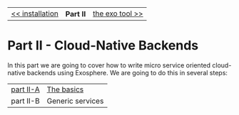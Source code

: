 <table>
  <tr>
    <td><a href="../part_1/03_installation.md">&lt;&lt; installation</a></td>
    <th>Part II</th>
    <td><a href="01_exo_tool.md">the exo tool &gt;&gt;</a></td>
  </tr>
</table>


# Part II - Cloud-Native Backends

In this part we are going to cover how to write micro service oriented
cloud-native backends using Exosphere.
We are going to do this in several steps:

<table>
  <tr>
    <td><a href="part_2a/readme.md">part II-A</a></td>
    <td><a href="part_2a/readme.md">The basics</a></td>
  </tr>
  <tr>
    <td>part II-B</td>
    <td>Generic services</td>
  </tr>
</table>
